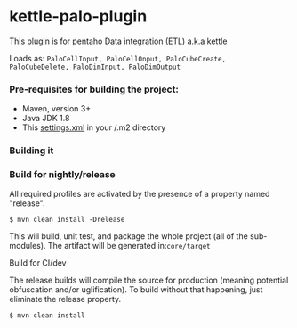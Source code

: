 # kettle-palo-plugin

This plugin is for pentaho Data integration (ETL) a.k.a kettle

Loads as: `PaloCellInput, PaloCellOnput, PaloCubeCreate, PaloCubeDelete, PaloDimInput, PaloDimOutput`
### Pre-requisites for building the project:

* Maven, version 3+
* Java JDK 1.8
* This [settings.xml](https://github.com/pentaho/maven-parent-poms/blob/master/maven-support-files/settings.xml) in your <user-home>/.m2 directory

### Building it

### Build for nightly/release

All required profiles are activated by the presence of a property named "release".
```
$ mvn clean install -Drelease
```

This will build, unit test, and package the whole project (all of the sub-modules). The artifact will be generated in:` core/target `

Build for CI/dev

The release builds will compile the source for production (meaning potential obfuscation and/or uglification). To build without that happening, just eliminate the release property.

```
$ mvn clean install
```
